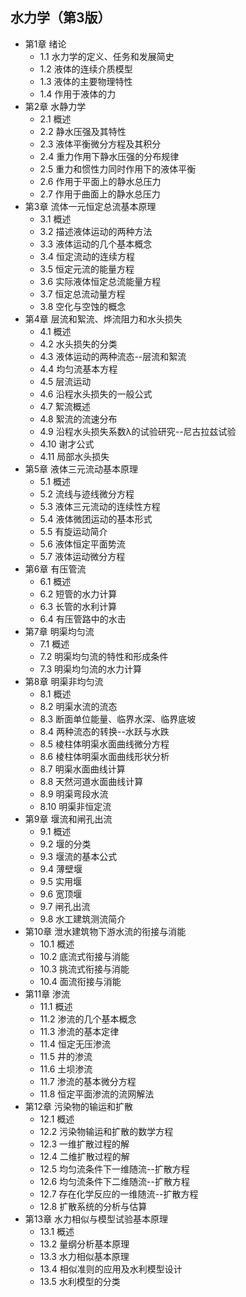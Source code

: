## 水力学（第3版）
- 第1章 绪论
	- 1.1 水力学的定义、任务和发展简史
	- 1.2 液体的连续介质模型
	- 1.3 液体的主要物理特性
	- 1.4 作用于液体的力
- 第2章 水静力学
	- 2.1 概述
	- 2.2 静水压强及其特性
	- 2.3 液体平衡微分方程及其积分
	- 2.4 重力作用下静水压强的分布规律
	- 2.5 重力和惯性力同时作用下的液体平衡
	- 2.6 作用于平面上的静水总压力
	- 2.7 作用于曲面上的静水总压力
- 第3章 流体一元恒定总流基本原理
	- 3.1 概述
	- 3.2 描述液体运动的两种方法
	- 3.3 液体运动的几个基本概念
	- 3.4 恒定流动的连续方程
	- 3.5 恒定元流的能量方程
	- 3.6 实际液体恒定总流能量方程
	- 3.7 恒定总流动量方程
	- 3.8 空化与空蚀的概念
- 第4章 层流和絮流、烨流阻力和水头损失
	- 4.1 概述
	- 4.2 水头损失的分类
	- 4.3 液体运动的两种流态--层流和絮流
	- 4.4 均匀流基本方程
	- 4.5 层流运动
	- 4.6 沿程水头损失的一般公式
	- 4.7 絮流概述
	- 4.8 絮流的流速分布
	- 4.9 沿程水头损失系数λ的试验研究--尼古拉兹试验
	- 4.10 谢才公式
	- 4.11 局部水头损失
- 第5章 液体三元流动基本原理
	- 5.1 概述
	- 5.2 流线与迹线微分方程
	- 5.3 液体三元流动的连续性方程
	- 5.4 液体微团运动的基本形式
	- 5.5 有旋运动简介
	- 5.6 液体恒定平面势流
	- 5.7 液体运动微分方程
- 第6章 有压管流
	- 6.1 概述
	- 6.2 短管的水力计算
	- 6.3 长管的水利计算
	- 6.4 有压管路中的水击
- 第7章 明渠均匀流
	- 7.1 概述
	- 7.2 明渠均匀流的特性和形成条件
	- 7.3 明渠均匀流的水力计算
- 第8章 明渠非均匀流
	- 8.1 概述
	- 8.2 明渠水流的流态
	- 8.3 断面单位能量、临界水深、临界底坡
	- 8.4 两种流态的转换--水跃与水跌
	- 8.5 棱柱体明渠水面曲线微分方程
	- 8.6 棱柱体明渠水面曲线形状分析
	- 8.7 明渠水面曲线计算
	- 8.8 天然河道水面曲线计算
	- 8.9 明渠弯段水流
	- 8.10 明渠非恒定流
- 第9章 堰流和闸孔出流
	- 9.1 概述
	- 9.2 堰的分类
	- 9.3 堰流的基本公式
	- 9.4 薄壁堰
	- 9.5 实用堰
	- 9.6 宽顶堰
	- 9.7 闸孔出流
	- 9.8 水工建筑测流简介
- 第10章 泄水建筑物下游水流的衔接与消能
	- 10.1 概述
	- 10.2 底流式衔接与消能
	- 10.3 挑流式衔接与消能
	- 10.4 面流衔接与消能
- 第11章 渗流
	- 11.1 概述
	- 11.2 渗流的几个基本概念
	- 11.3 渗流的基本定律
	- 11.4 恒定无压渗流
	- 11.5 井的渗流
	- 11.6 土坝渗流
	- 11.7 渗流的基本微分方程
	- 11.8 恒定平面渗流的流网解法
- 第12章 污染物的输运和扩散
	- 12.1 概述
	- 12.2 污染物输运和扩散的数学方程
	- 12.3 一维扩散过程的解
	- 12.4 二维扩散过程的解
	- 12.5 均匀流条件下一维随流--扩散方程
	- 12.6 均匀流条件下二维随流--扩散方程
	- 12.7 存在化学反应的一维随流--扩散方程
	- 12.8 扩散系统的分析与估算
- 第13章 水力相似与模型试验基本原理
	- 13.1 概述
	- 13.2 量纲分析基本原理
	- 13.3 水力相似基本原理
	- 13.4 相似准则的应用及水利模型设计
	- 13.5 水利模型的分类